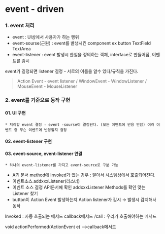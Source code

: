 # event - driven
### 1. event 처리
* event : UI상에서 사용자가 하는 행위
* event-sourse(근원) : event를 발생시킨 component ex button TextField TextArea
* event-listener : event 발생시 한일을 정의하는 객체, interface로 만들어짐, 이벤트를 감시

event가 결정되면 listener 결정 - 서로의 이름을 알수 있다/규칙을 가진다.
> Action Event - event listener /
> WindowEvent - WindowListener /
> MouseEvent - MouseListener

### 2. event를 기준으로 동작 구현
#### 01. UI 구현 
    * 처리할 event 결정 - event -sourse이 결정된다. (모든 이벤트에 반응 안함) 여러 이벤트 중 무슨 이벤트에 반응할지 결정
#### 02. event-listener 구현
#### 03. event-source, event-listener 연결 
    * 하나의 event-listener를 가지고 event-source로 구분 가능

* API 문서 method에 Invoked가 있는 경우 : 알아서 시스템상에서 호출되어진다.
* 이벤트소스.addxxxListener(리스너)
* 이벤트 소스 결정 API문서에 확인 addxxxListener Methods를 확인 맞는 Listener 찾기
* button이 Action Event 발생하는지 Action listener가 감시 → 발생시 감지해서 동작

Invoked : 자동 호출되는 메서드 callback메서드
/call : 우리가 호출해야하는 메서드

void actionPerformed(ActionEvent e)
-->callback메서드
